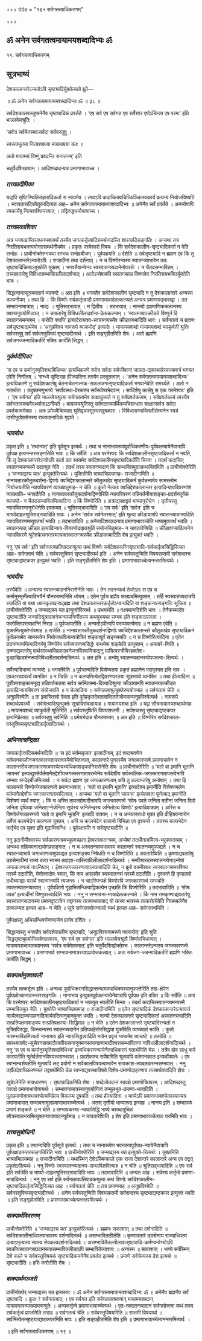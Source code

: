 +++
title = "१३५ सर्वगतत्वाधिकरणम्"

+++


## ॐ अनेन सर्वगतत्वमायामयशब्दादिभ्यः ॐ

१९. सर्वगतत्वाधिकरणम्

## **सूत्रभाष्यं**

देशकालान्तरेऽन्यतोऽपि सृष्ट्यादिर्युक्तेत्यतो ब्रूते—

॥ ॐ अनेन सर्वगतत्वमायामयशब्दादिभ्यः ॐ ॥ ३८ ॥

सर्वदेशकालवस्तुष्वनेनैव सृष्ट्यादिकं प्रवर्तते । ‘एष सर्व एष सर्वगत एष सर्वेश्वर एषोऽचिन्त्य एष परमः’ इति भाल्लवेयश्रुतिः ।

‘सर्वत्र सर्वमेतस्मात्सर्वदा सर्ववस्तुषु ।

स्वरूपभूतया नित्यशक्त्या मायाख्यया यतः ॥

अतो मायामयं विष्णुं प्रवदन्ति सनातनम्’ इति

चतुर्वेदशिखायाम् । आदिशब्दादन्यत्र प्रमाणाभावाच्च ।

### ***तत्त्वप्रदीपिका***

यद्यपि सृष्टिस्थितिसंहारादिकर्ता स स्वयमेव । तथाऽपि कदाचित्क्वचित्किञ्चित्स्वकार्यं प्रत्यन्यं नियोजयिष्यति । स्वावतारादिकौतुकादित्यत आह– अनेन सर्वगतत्वमायामयशब्दादिभ्यः ॥ अनेनैव सर्वं प्रवर्तते । अनन्तेष्वपि स्वकार्येषु नित्यशक्तिमत्त्वात् । तद्विरुद्धधर्माभावाच्च ।

### ***तत्त्वप्रकाशिका***

अत्र भगवत्प्राप्तिसाधनभक्त्यर्थं तस्यैव जगत्कर्तृत्वादिसमर्थनादस्ति शास्त्रादिसङ्गतिः । अन्यथा तत्र निरतिशयभक्त्ययोगात्समर्थनीयमेव । प्रकृतः परमेश्वरो विषयः । किं सर्वदेशकालीन-सृष्ट्यादिकर्ता न वेति सन्देहः । प्राचीनोक्तेरुभयथा सम्भवः सन्देहबीजम् । पूर्वपक्षयति ॥ देशेति ॥ सर्वसृष्ट्यादि न ब्रह्मण एव किं तु देशकालान्तरेऽन्यतोऽपि । राजादीनां तथा दर्शनात् । न च विष्णोरन्यस्य स्वातन्त्र्याभावेन ततः सृष्ट्यादिक्रियाऽयुक्तेति युक्तम् । भगवतैवान्येभ्यः स्वस्वातन्त्र्यदानेनोपपत्तेः । न चैतदसम्भावितम् । तस्यावतारेषु विविधासम्भावितलीलादर्शनात् । अतोऽन्येषामपि स्वातन्त्र्यान्न विष्णावेव निरतिशयभक्तिर्युक्तेति भावः ।

सिद्धान्तयत्सूत्रमवतार्य व्याचष्टे ॥ अत इति ॥ भगवतैव सर्वदेशकालीनं सृष्ट्यादि न तु देशकालान्तरे अन्यस्य कल्पनीयम् । तथा हि । किं विष्णोः सर्वकर्तृत्वादौ प्रमाणाभावादेतत्कल्प्यते अन्यत्र प्रमाणसद्भावाद्वा । उत सम्भावनामात्रात् । नाद्यः । श्रुतिसद्भावात् । न द्वितीयः । तदभावात् । नान्त्यो ऽप्रामाणिककल्पनस्य क्वाप्यनुपयोगित्वात् । न चावतारेषु विविधलीलादर्शना-देतत्कल्प्यम् । ‘स्वातन्त्र्यात्क्रीडते विष्णुर्न हि स्वातन्त्र्यमन्यगम् । करोति क्वापि’ इत्यादेरत्यक्त-स्वातन्त्र्यस्यैव क्रीडावगमादिति भावः । सर्वगतत्वं च ब्रह्मणः सर्वसृष्ट्याद्यर्थमेव । ‘अनुप्रविश्य नामरूपे व्याकरोद्’ इत्यादेः । मायामयशब्दो मायामयशब्दं व्याकुर्वती श्रुतिः सर्ववस्तुषु सर्वं सर्ववस्तुविषयं सृष्ट्यादीत्यर्थः । इति सङ्गृहीतमिति शेषः । अतो ब्रह्मणि सर्वजगज्जन्मादिकर्तरि भक्तिः कार्येति सिद्धम् ।

### ***गुर्वर्थदीपिका***

‘स एव च कर्मानुस्मृतिशब्दविधिभ्यः’ इत्यधिकरणे सर्वत्र सर्वदा सर्वजीवानां जाग्रदा-द्यवस्थाप्रेरकत्वमात्रं भगवत एवेति निर्णीतम् । ‘सन्ध्ये सृष्टिराह ही’त्यादिना तस्यैव प्रस्तुतत्वात् । ‘अनेन सर्वगतत्वमायामयशब्दादिभ्यः’ इत्यधिकरणे तु सर्वदेशकालेषु चेतनाचेतनात्मक-सकलजगत्सृष्ट्यादिकर्ता भगवानेवेति समर्थ्यते । अतो न गतार्थता । तदुक्तमणुभाष्ये ‘सर्वावस्था-प्रेरकश्च सर्वरूपेष्वभेदवान् । सर्वदेशेषु कालेषु स एकः परमेश्वरः’ इति । ‘एष सर्वगत’ इति भाल्लवेयश्रुत्या सर्वगतत्वमेव साक्षादुच्यते न तु सर्वप्रवर्तकत्वम् । सर्वप्रवर्तकत्वं त्वस्यैव सर्वगतत्वस्यावैयर्थ्यायाऽऽनीयते । मायामयश्रुतिस्तु सर्वगतत्वमार्थिकमभिसन्धाय साक्षात्सर्वत्र सर्वदा प्रवर्तकत्वमेवाह । अतः प्रमेयवैचित्र्यात् श्रुतिद्वयमसूत्रयत्सूत्रकारः । विविधासम्भावितलीलेत्यनेन स्वयं दासीभूयोग्रसेनस्य राज्यदानादिकं गृह्यते ।

### ***भावबोधः***

प्रकृत इति ॥ ‘तथान्यत्’ इति पूर्वसूत्र इत्यर्थः । तथा च नानाभावरूपपूर्वाधिकरणीय-पूर्वपक्षन्यायेनैवात्रापि पूर्वपक्ष इत्यनन्तरसङ्गतिति भावः ॥ किं सर्वेति ॥ अत्र परमेश्वरः किं सर्वदेशकालीनसृष्ट्यादिकर्ता न भवति, किं तु देशकालान्तरेऽन्योऽपि कर्ता उत स्वयमेव सर्वदेशकालीनसृष्ट्यादिकर्तेति चिन्ता । तदर्थं कदाचित् स्वातन्त्र्यमन्यस्मै ददात्युत नेति । तदर्थं तस्य स्वातन्त्र्यदानं किं सम्भावितमुतासम्भावितमिति ॥ प्राचीनोक्तेरिति ॥ ‘जन्माद्यस्य यतः’ इत्युक्तेरित्यर्थः । युक्तिमिति भाष्याभिप्रायमाह– राजादीनामिति ॥ नानावतारकौतुकदर्शना-द्विष्णोः क्वचिद्देशकालान्तरे कौतुकादेव सृष्ट्यादिकर्म कुर्वन्नन्यमेव सामस्त्येन नियोजयतीति न्यायविवरणं व्याख्यातुमाह– न चेति ॥ कुतो नेत्यतः क्वचिद्देशकालान्तर इत्यादिन्यायविवरणांशं व्याख्याति– भगवतैवेति ॥ नानावतारकौतुकदर्शनाद्विष्णोरिति न्यायविवरणं तन्निवर्तनीयाशङ्का-प्रदर्शनपूर्वकं व्याचष्टे– न चैतदसम्भावितमित्यादिना ॥ किं विष्णोरिति ॥ अत्राद्यपक्षद्वयं भाष्यानुरोधेन । तृतीयस्तु न्यायविवरणानुरोधेनेति ज्ञातव्यम् ॥ श्रुतिसद्भावादिति ॥ ‘एष सर्वः’ इति ‘सर्वत्र’ इति च भाष्योदाहृतश्रुतिसद्भावादिति भावः । अनेन ‘सर्वत्र सर्वमेतस्मात्’ इति श्रुत्या क्रीडायामपि स्वातन्त्र्यावगमादिति न्यायविवरणमप्युक्तार्थं भवति ॥ तदभावादिति ॥ अनेनादिशब्दादन्यत्र प्रमाणाभावाच्चेति भाष्यमुक्तार्थं भवति । स्वातन्त्र्यात् क्रीडत इत्यादिन्याय-विवरणोदाहृतश्रुतिं संयोजयितुमाह– न चावतारेष्विति ॥ क्रीडावगमादित्यनेन न्यायविवरणे श्रुतेश्चेत्यनन्तरमत्यक्तस्वातन्त्र्यस्यैव क्रीडावगमादिति शेष इत्युक्तं भवति ।

ननु ‘एष सर्वः’ इति सर्वगतत्वप्रतिपादकश्रुत्या कथं विष्णोः सर्वदेशकालीनसृष्ट्यादि-सर्वकर्तृत्वसिद्धिरित्यत आह– सर्वगतत्वं चेति ॥ सर्ववस्तुविषयं सृष्ट्यादीत्यर्थ इति । अनेन सर्ववस्तुष्विति विषयसप्तमी सर्वशब्दश्च सृष्ट्याद्यष्टकपर इत्युक्तं भवति । इति सङ्गृहीतमिति शेष इति । प्रमाणाभावाच्चेत्यनन्तरमित्यर्थः ।

### ***भावदीपः***

तस्यैवेति ॥ अन्यस्य स्वातन्त्र्यदाननिरासेनेति भावः । तेन तदनन्यत्वं तेजोऽतः स एव च कर्मानुस्मृतीत्यादिनयैर्न पौनरुक्त्यमिति ध्येयम् । एतेन पूर्वत्र ब्रह्मैव फलप्रदमित्युक्तम् । तर्हि स्वस्वातंत्र्यदात्रपि स्यादिति वा यथा ध्यानकृतादन्यद्ब्रह्म तथा देशकालान्तरकर्तृतोऽप्यन्यदिति वा शङ्कनात्सङ्गतिः सूचिता ॥ प्राचीनोक्तेरिति ॥ जन्माद्यस्य यत इत्युक्तेरित्यर्थः ॥ उभयथेति ॥ वक्ष्यमाणदिशेति भावः । तेनैकस्मादेव सृष्ट्यादीति जन्मादिसूत्रादावनेकन्यायनिर्णीतस्य कथमुभयथा सम्भव इति शङ्काऽपास्ता । फलोक्तिपरत्वभ्रान्तिं निराह ॥ पूर्वपक्षयतीति ॥ अन्यतोऽपीत्यपि पदव्यावर्त्यमाह ॥ न ब्रह्मण एवेति ॥ युक्तमित्युक्तेर्भावमाह ॥ राजेति ॥ नानावतारकौतुकदर्शनाद्विष्णोः क्वचिद्देशकालान्तरे कौतुकादेव सृष्ट्यादिकर्म कुर्वन्नन्यमेव सामस्त्येन नियोजयतीत्यन्यत्रोक्तिं शङ्कापूर्वं सङ्गमयति ॥ न च विष्णोरित्यादिना ॥ एतेन तदनन्यत्वमित्यादिनयेषु विष्णोरेव सर्वस्वातन्त्र्यसिद्धेः कथमेषा शङ्केति प्रत्युक्तम् ॥ अवतारे-ष्विति ॥ कृष्णाद्यवतारेषु पार्थसारथ्यविप्रपादावनेजनविश्वामित्राद्यनु यायित्वस्त्रीविरहक्लेश-दुःखादिप्रदर्शनरूपविविधलीलादर्शनादित्यर्थः ॥ अत इति ॥ अन्येषु स्वातन्त्र्यदानस्योपपन्नत्वा-दित्यर्थः ।

सर्वेत्यादिभाष्यं व्याचष्टे ॥ भगवतैवेति ॥ पूर्वत्रान्यदिति विशेष्यतया प्रकृतं ब्रह्मानेन परामृश्यत इति भावः । एवकारव्यावर्त्यं व्यनक्ति ॥ न त्विति ॥ न कल्प्यमित्येतद्विवरणपरतया सूत्रभाष्ये व्यनक्ति ॥ तथा हीत्यादिना ॥ पूर्वोक्तशङ्कामनूद्य तन्निवर्तकतया सर्वत्र सर्वमेतस्मा-दित्यादिश्रुत्या क्रीडायामपि स्वातन्त्र्यात्क्रीडत इत्यादिन्यायविवरणं संयोजयति ॥ न चेत्यादिना ॥ सर्वगतत्वश्रुत्युक्तेरुपयोगमाह ॥ सर्वगतत्वं चेति ॥ अनुप्रविश्येति ॥ ता इमास्तिस्रो देवता इति पूर्वप्रकृतदेवताशब्दिततेजोबन्नान्यनुप्रविश्येत्यर्थः । नामरूपे शब्दार्थप्रपञ्चौ । सर्वत्रेत्यादिश्रुत्युक्तेः सूत्राविसंवादायाह ॥ मायामयशब्द इति ॥ यद्वा सौत्रमायामयशब्दार्थमाह ॥ मायामयशब्दं व्याकुर्वती श्रुतिरिति ॥ सर्ववस्तुष्विति विषयसप्तमी । सर्वशब्दस्तु सृष्ट्याद्यष्टकपर इत्यभिप्रेत्याह ॥ सर्ववस्तुषु सर्वमिति ॥ प्रमेयभेदान्न पौनरुक्त्यम् ॥ अत इति ॥ विष्णोरेव सर्वदेशकाल-वस्तुविषयसृष्ट्यादिकर्तृत्वादित्यर्थः ।

### ***अभिनवचन्द्रिका***

जगत्कर्तृत्वादिसमर्थनादिति ॥ ‘स इदं सर्वमसृजत’ इत्यादीनाम्, इदं शब्दश्रवणेन वर्तमानकालीनजगत्कारणतापरत्वस्यैवोचितत्वात्, कालान्तरे पुनरस्यैव जगत्कारणत्वे प्रमाणाभावेन न कालान्तरीयजगत्कारणत्वमस्येत्यभ्यधिकाशङ्कानिरासेनेति शेषः ॥ प्राचीनोक्तेरिति ॥ ‘यतो वा इमानि भूतानि जायन्त’ इत्याद्युक्तेर्वर्तमानैतद्देशीयजगत्कारणतापरत्वेनेव सर्वदेशीय सर्वकालिक-जगत्कारणतापरत्वेनापि सम्भवः सन्देहबीजमित्यर्थः । न सर्वदा ब्रह्मण एव जगत्कारणत्वम् अपि तु कल्पान्तरेषु अन्येषाम् । तथा हि कालान्तरे विष्णोर्जगत्कारणत्वे प्रमाणाभावात् । ‘यतो वा इमानि भूतानि’ इत्यादेश्च इमानीति विशेषणबलेन वर्तमानैतद्देशीय जगत्कारणतावादित्वात् । अन्यथा ‘यतो वा भूतानि जायन्त’ इत्येतावता पूर्णत्वाद् इमानीति विशेषणं व्यर्थं स्यात् । किं च अस्ति तावत्सोमादीनामपि जगत्कारणत्वे ‘सोमः पवते जनिता मतीनां जनिता दिवो जनिता पृथिव्या जनिताऽग्नेर्जनिता सूर्यस्य जनितेन्द्रस्य जनितोऽथ विष्णोः’ इत्यादिवाक्यम् । अस्ति च विष्णोर्जगत्कारणत्वे ‘यतो वा इमानि भूतानि’ इत्यादि वाक्यम् । न च अन्यतरबाधो युक्त इति व्रीहियवन्यायेन सर्वेषां कल्पभेदेन कारणत्वं युक्तम् । अपि च कालभेदेन राजानो विभिन्ना एव दृश्यन्ते । ततश्च कल्पभेदेन कर्तृभेद एव युक्त इति गूढाभिसन्धिः । पूर्वपक्षयति न सर्वसृष्ट्यादीति ॥

ननु इदानीमीश्वरस्य सर्वकारणत्वमभ्युपगच्छता ईश्वरस्वातन्त्र्यम्, अन्येषां तदधीनत्वमित्य-भ्युपगन्तव्यम् । अन्यथा तन्नियमनाद्ययोगप्रसङ्गात् । न च अस्वतन्त्रस्वभावस्य कालान्तरे स्वातन्त्र्यमुपपद्यते । न च स्वातन्त्र्याभावे जगत्काणत्वमुपपद्यत इत्याशङ्क्य निषेधति न च विष्णोरिति ॥ अवतारेष्विति ॥ कृष्णाद्यवतारेषु उग्रसेनादीनां राज्यं दत्वा स्वस्य तदाज्ञा-धारित्वादिलीलादर्शनादित्यर्थः । नन्वीश्वरदत्तस्वातन्त्र्येणाऽन्येषां जगत्कारणत्वं नाऽनिष्टम् । ईश्वरजगत्कारणत्वाऽनपायादिति चेत्, न ब्रूमो वयमीश्वरः स्वस्वातन्त्र्यमवशिष्य परस्मै ददातीति, येनोक्तदोषः स्यात्, किं नाम अपहायैव स्वस्वातन्त्र्यं परस्मै ददातीति । दृश्यन्ते हि कृपालवो दधीच्याद्याः परार्थे स्वात्मानमपि त्यजन्तः । न चाऽस्मिन्पक्षे विष्णोरपि जगत्कारणत्वं सम्भवति त्यक्तस्वातन्त्र्यत्वात् । पूर्वपक्षिणो गूढाभिसन्धित्वाद्विकल्पेन पृच्छति किं विष्णोरिति ॥ तदभावादिति ॥ ‘सोमः पवत’ इत्यादीनां विष्णुपरत्वादिति भावः । ननु न सम्भावना-मात्रादेतत्कल्प्यते । किं नाम रामकृष्णाद्यवतारेषु स्वस्वातन्त्र्यदानस्य प्रमाणदृष्टत्वेन तद्दानस्य तत्स्वभावत्वाद् यो यत्स्व भावस्स तत्करोत्येवेति नियमबलेनैव तत्कल्प्यत इत्यत आह– न चेति ॥ सूत्रे सर्वगतत्वोपन्यासो व्यर्थ इत्यत आह– सर्वगतत्वमिति ।

पूर्वपक्षस्तु अभिसन्धिवर्णनव्याजेन प्रागेव दर्शितः ।

सिद्धान्तस्तु भगवतैव सर्वदशेकालीनं सृष्ट्यादि, ‘अनुप्रविश्यनामरूपे व्याकरोत्’ इति श्रुति सिद्धसृष्ट्युपयोगिसर्वगतत्वस्य, ‘एष सर्व एष सर्वगत’ इति भाल्लवेयश्रुतौ विष्णोरभिधानात् । मायामयशब्दव्याख्यानरूप ‘सर्वत्र सर्वमेतस्मात्’ इति चतुर्वेदशिखोक्तेश्च । कालान्तरेऽन्यस्य जगत्कारणत्वे प्रमाणाभावाच्च । प्रमाणाभावे सम्भावनामात्रस्याऽप्रयोजकत्वात् । अतः सर्वजग-ज्जन्मादिकर्तरि ब्रह्मणि भक्तिः कार्येति सिद्धम् ।

### ***वाक्यार्थमुक्तावली***

तस्यैव तत्कर्तृत्व इति । अन्यथा पूर्वाधिकरणसिद्धान्तन्यायस्याधिक्यस्यानुपपत्तेरिति तदा-क्षेपेण पूर्वपक्षोत्थानादनन्तरसङ्गतिः । नानाभाव इत्युक्तपूर्वपक्षन्यायेनैवात्रापि पूर्वपक्ष इति वक्ति ॥ किं सर्वेति ॥ अत्र किं परमेश्वरः सर्वदेशकालीनसृष्ट्यादिकर्ता न भवत्युत भवतीति चिन्ता । तदर्थं कदाचित्स्वातन्त्र्यमन्यस्मै सम्भावितमुत नेति । युक्तेति भाष्याभिप्रायमाह ॥ राजादीनामिति ॥ एतेन सृष्ट्यादिकं देशकालान्तरेऽन्यायत्तं कार्यत्वाद्राज्यपालनादिकार्यवदित्यनुमानमुक्तं भवति । नान्यो देशकालान्तरे सृष्ट्यादिकर्ता अस्वतन्त्रत्वादिति सत्प्रतिपक्षमाशङ्क्य सत्प्रतिपक्षस्या-सिद्धिमाह ॥ न चेति ॥ एतेन देशकालान्तरे सृष्ट्यादिरन्यतो न युक्तिविरुद्धा, किन्त्वन्यस्य स्वातन्त्र्यदानेन प्रतिपक्षहेतोरसिद्ध्या युक्तैवेति व्याख्यातं भवति । कुतो नासम्भावितमित्यतो नानाभाव इति न्यायसिद्धत्वादिति भावेन प्रवृत्तं भाष्यमेव व्याचष्टे ॥ तस्येति ॥ सारथ्यपार्षद-सुसेवनसख्यदौत्यवीरासनानुगमनस्तवनप्रणामादीश्वरासम्भावितना नाविधलीलादर्शनादित्यर्थः । ननु ‘स एव च कर्मानुस्मृतिशब्दविधिभ्य’ इत्यधिकरणन्यायेनैतदधिकरणं गतार्थमिति चेन्न । तत्रैष ह्येव साधु कर्म कारयतीति श्रुतेर्वर्तमानविषयत्वसम्भवात् । प्रदर्शकश्च सर्वेषामिति श्रुतावपि वर्तमानकाल इत्यर्थोपपत्तेः । एष स्वप्नान्दर्शयतीति श्रुतावपि लट् प्रयोगो न सर्वकालविषयत्वाभावेन सावकाश-त्वादतदारम्भसम्भवात् । ननु तर्ह्यैतदेवाधिकरणमलं तद्व्यर्थमिति चेन्न स्वप्नाद्यवस्थाविषये विशेष-प्रमाणोदाहरणाय तत्सार्थक्यादिति ज्ञेयः ।

सूत्रेऽनेनेति सावधारणम् । सृष्ट्यादिकमिति शेषः । शब्देत्येतदन्तं स्वपक्षे प्रमाणोक्तिपरम् । आदिशब्दस्तु परपक्षे प्रमाणाभावोक्त्यर्थः । सम्भावनामात्रस्यानुपयोगित्वं तन्मूलभूत-प्रमाणा-भावादिति । मूलप्रमाणोक्त्यभावश्चेत्यभिप्रेत्य विकल्प्य दूषयति ॥ तथा हीत्यादिना ॥ भाष्येऽपि प्रमाणाभावश्चेत्यस्यान्यत्र प्रमाणाभावात् सम्भावनामूलप्रमाणाभावाच्चेत्यर्थः । अतस् तृतीयो भाष्यारूढ इत्याह ॥ नान्त्य इति ॥ सम्भावकं प्रमाणं शङ्कते ॥ न चेति ॥ सम्भावकस्या-न्यथासिद्धिं भाष्ये चशब्दसूचितं सौत्रस्वातन्त्र्यमित्युक्तन्यायापादनपूर्वमाह ॥ न चावतारेष्विति ॥ शेष इति प्रमाणाभावाच्चेत्यतः परमिति भावः ।

### ***तत्त्वसुबोधिनी***

प्रकृत इति ॥ तथान्यदिति पूर्वसूत्रे इत्यर्थः । तथा च नानारूपेण भवनरूपपूर्वपक्ष-न्यायेनैवात्रापि पूर्वपक्षादनन्तरसङ्गतिरिति भावः ॥ प्राचीनोक्तेरिति ॥ जन्माद्यस्य यत इत्युक्ते-रित्यर्थः । युक्तमिति भाष्याभिप्रायमाह ॥ राजादीनामिति ॥ यथास्मिन् देशेऽस्मिन्काले एकः राजा देशान्तरे कालान्तरे अन्य एव तद्वत् प्रकृतेऽपीत्यर्थः । ननु विष्णोः स्वस्वातन्त्र्यदानम-सम्भावितमित्याह ॥ न चेति ॥ श्रुतिसद्भावादिति ॥ एषः सर्व इति सर्वत्रेति च भाष्यो-दाहृतश्रुतिसद्भावादिति भावः ॥ तदभावादिति ॥ अन्यत आह । सर्वस्य कर्तृत्वे प्रमाणा-भावादित्यर्थः । ननु एष सर्व इति सर्वगतत्वप्रतिपादकश्रुत्या कथं विष्णोः सर्वदेशकालीन-सृष्ट्यादिकर्तृत्वसिद्धिरित्यत आह ॥ सर्वगतत्वं चेति ॥ तत्र प्रमाणमाह ॥ अनुप्रविश्येति ॥ सर्ववस्तुविषयसृष्ट्यादीत्यर्थः । अनेन सर्ववस्तुष्विति विषयसप्तमी सर्वशब्दश्च सृष्ट्याद्यष्टकपर इत्युक्तं भवति ॥ इति सङ्गृहीतमिति ॥ प्रमाणाभावाच्चेत्यनन्तरमित्यर्थः ।

### ***वाक्यार्थविवरणम्***

प्राचीनोक्तेरिति ॥ ‘जन्माद्यस्य यत’ इत्युक्तेरित्यर्थः । ब्रह्मणः सकाशात् ॥ तथा दर्शनादिति ॥ सर्वदेशकालीनाधिपत्याभावस्य दर्शनादित्यर्थः ॥ असम्भावितलीलेति ॥ कृष्णावतारे उग्रसेनाय राज्याधिपत्यं दत्वाऽभृत्यस्य स्वस्य सेवकत्वदर्शनादित्यर्थः । असम्भावितैतल्लीलावत्सृष्ट्यादि-कर्मण्यन्येभ्योऽपि स्वकीयस्वातन्त्र्यप्रदानरूपासम्भावितलीलाऽपि सम्भावितेत्याशयः ॥ अन्यस्य ॥ सकाशात् । भाष्ये सर्वस्मिन् देशे काले च सर्ववस्तुविषयकं सृष्ट्यादिकमनेनैव प्रवर्तत इत्यर्थः । प्रमाणे सर्वत्रेत्यस्य देश इत्यर्थः ॥ सृष्ट्यादीति ॥ हरिः करोतीति शेषः ।

### ***वाक्यार्थमञ्जरी***

प्राचीनोक्तेर् जन्माद्यस्य यत इत्यस्याः ॥ ॐ अनेन सर्वगतत्वमायामयशब्दादिभ्यः ॐ ॥ अनेनैव ब्रह्मणैव सर्वं सृष्ट्यादि । कुतः ? सर्वगतत्वात् । एष सर्वगत इति सर्वगतत्वश्रवणान् मायामयशब्दान् मायामयत्वव्याख्यायकश्रुतेः । अन्यकर्तृत्वे प्रमाणाभावाच्चेत्यर्थः । एत-त्स्वातन्त्र्यादानं सर्वगतोक्त्या कथं तस्य सर्वकर्तृत्वं प्राप्तमिति तत्राह ॥ सर्वगतत्वं चेति ॥ सर्ववस्तुविषयमिति ॥ सप्तमी विषयार्था । सर्वमित्येतत्सृष्ट्याद्यष्टकपरमिति भावः ॥ इति सङ्ग्रहीतमिति शेष इति ॥ प्रमाणाभावाच्चेत्यनन्तरमित्यर्थः ।

॥ इति सर्वगतत्वाधिकरणम् ॥ १९ ॥



